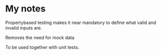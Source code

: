 # My notes

Propertybased testing makes it near mandatory to define what valid and invalid inputs are.

Removes the need for mock data

To be used together with unit tests.